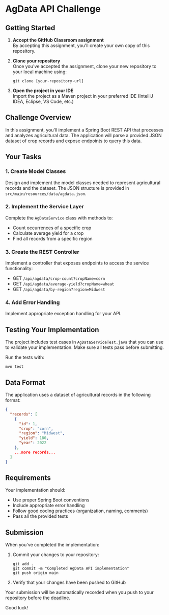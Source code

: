 # AgData API Challenge

## Getting Started

1. **Accept the GitHub Classroom assignment**  
   By accepting this assignment, you'll create your own copy of this repository.

2. **Clone your repository**  
   Once you've accepted the assignment, clone your new repository to your local machine using:
   ```
   git clone [your-repository-url]
   ```

3. **Open the project in your IDE**  
   Import the project as a Maven project in your preferred IDE (IntelliJ IDEA, Eclipse, VS Code, etc.)

## Challenge Overview

In this assignment, you'll implement a Spring Boot REST API that processes and analyzes agricultural data. The application will parse a provided JSON dataset of crop records and expose endpoints to query this data.

## Your Tasks

### 1. Create Model Classes
Design and implement the model classes needed to represent agricultural records and the dataset. The JSON structure is provided in `src/main/resources/data/agdata.json`.

### 2. Implement the Service Layer
Complete the `AgDataService` class with methods to:
- Count occurrences of a specific crop
- Calculate average yield for a crop
- Find all records from a specific region

### 3. Create the REST Controller
Implement a controller that exposes endpoints to access the service functionality:
- GET `/api/agdata/crop-count?cropName=corn`
- GET `/api/agdata/average-yield?cropName=wheat`
- GET `/api/agdata/by-region?region=Midwest`

### 4. Add Error Handling
Implement appropriate exception handling for your API.

## Testing Your Implementation

The project includes test cases in `AgDataServiceTest.java` that you can use to validate your implementation. Make sure all tests pass before submitting.

Run the tests with:
```
mvn test
```

## Data Format

The application uses a dataset of agricultural records in the following format:
```json
{
  "records": [
    {
      "id": 1,
      "crop": "corn",
      "region": "Midwest",
      "yield": 180,
      "year": 2022
    },
    ...more records...
  ]
}
```

## Requirements

Your implementation should:
- Use proper Spring Boot conventions
- Include appropriate error handling
- Follow good coding practices (organization, naming, comments)
- Pass all the provided tests

## Submission

When you've completed the implementation:

1. Commit your changes to your repository:
   ```
   git add .
   git commit -m "Completed AgData API implementation"
   git push origin main
   ```

2. Verify that your changes have been pushed to GitHub

Your submission will be automatically recorded when you push to your repository before the deadline.

Good luck!
